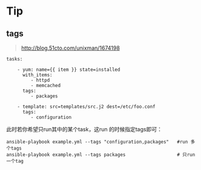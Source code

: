 # Tip

## tags

> http://blog.51cto.com/unixman/1674198  

```
tasks:
 
    - yum: name={{ item }} state=installed
      with_items:
         - httpd
         - memcached
      tags:
         - packages
 
    - template: src=templates/src.j2 dest=/etc/foo.conf
      tags:
         - configuration
```

此时若你希望只run其中的某个task，这run 的时候指定tags即可：  

```
ansible-playbook example.yml --tags "configuration,packages"   #run 多个tags
ansible-playbook example.yml --tags packages                   # 只run 一个tag
```

